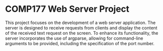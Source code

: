 # COMP177 Web Server Project

This project focuses on the development of a web server application. The server is designed to receive requests from clients and display the content of the received text request on the screen. To enhance its functionality, the server incorporates the use of argparse, allowing for command-line arguments to be provided, including the specification of the port number.

